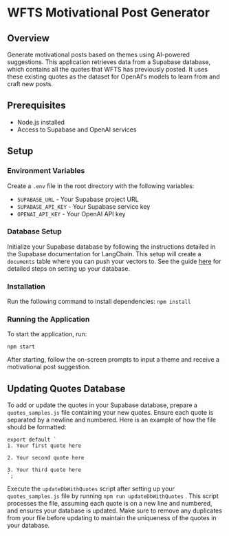 # WFTS Motivational Post Generator

## Overview
Generate motivational posts based on themes using AI-powered suggestions. This application retrieves data from a Supabase database, which contains all the quotes that WFTS has previously posted. It uses these existing quotes as the dataset for OpenAI's models to learn from and craft new posts.

## Prerequisites
- Node.js installed
- Access to Supabase and OpenAI services

## Setup

### Environment Variables
Create a `.env` file in the root directory with the following variables:
- `SUPABASE_URL` - Your Supabase project URL
- `SUPABASE_API_KEY` - Your Supabase service key
- `OPENAI_API_KEY` - Your OpenAI API key

### Database Setup
Initialize your Supabase database by following the instructions detailed in the Supabase documentation for LangChain. This setup will create a `documents` table where you can push your vectors to. See the guide [here](https://supabase.com/docs/guides/ai/langchain?queryGroups=database-method&database-method=sql) for detailed steps on setting up your database.

### Installation
Run the following command to install dependencies:
`npm install`

### Running the Application
To start the application, run:

`npm start`

After starting, follow the on-screen prompts to input a theme and receive a motivational post suggestion.

## Updating Quotes Database
To add or update the quotes in your Supabase database, prepare a `quotes_samples.js` file containing your new quotes. Ensure each quote is separated by a newline and numbered. Here is an example of how the file should be formatted:

```
export default `
1. Your first quote here

2. Your second quote here

3. Your third quote here
`;

```
Execute the `updateDbWithQuotes` script after setting up your `quotes_samples.js` file by running `npm run updateDbWithQuotes` . This script processes the file, assuming each quote is on a new line and numbered, and ensures your database is updated. Make sure to remove any duplicates from your file before updating to maintain the uniqueness of the quotes in your database.
